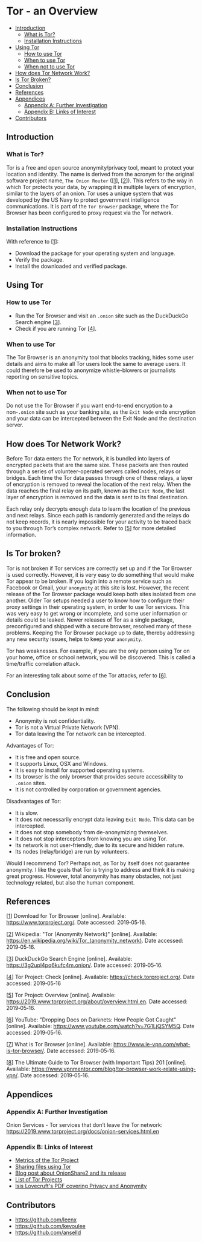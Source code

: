 # Tor - an Overview

- [Introduction](#introduction)
  - [What is Tor?](#what-is-tor)
  - [Installation Instructions](#installation-instructions)
- [Using Tor](#using-tor)
  - [How to use Tor](#how-to-use-tor)
  - [When to use Tor](#when-to-use-tor)
  - [When not to use Tor](#when-not-to-use-tor)
- [How does Tor Network Work?](#how-does-tor-network-work)
- [Is Tor Broken?](#is-tor-broken)
- [Conclusion](#conclusion)
- [References](#references)
- [Appendices](#appendices)
  - [Appendix A: Further Investigation](#appendix-a-further-investigation)
  - [Appendix B: Links of Interest](#appendix-b-links-of-interest)
- [Contributors](#contributors)



## Introduction

### What is Tor?

Tor is a free and open source anonymity/privacy tool, meant to protect your location and identity.
The name is derived from the acronym for the original software project name, ```The Onion Router``` ([[1]], [[2]]). This 
refers to the way in which Tor protects your data, by wrapping it in multiple layers 
of encryption, similar to the layers of an onion. Tor uses a unique system that was developed by the US Navy to protect 
government intelligence communications. It is part of the ```Tor Browser``` package, where the Tor Browser has been 
configured to proxy request via the Tor network.


### Installation Instructions
With reference to [[1]]:
* Download the package for your operating system and language.
* Verify the package.
* Install the downloaded and verified package.


## Using Tor

### How to use Tor

- Run the Tor Browser and visit an ```.onion``` site such as the DuckDuckGo Search engine [[3]].
- Check if you are running Tor [[4]].



### When to use Tor

The Tor Browser is an anonymity tool that blocks tracking, hides some user details and aims to make all Tor 
users look the same to average users. It could therefore be used to anonymize whistle-blowers or journalists reporting 
on sensitive topics.


### When not to use Tor

Do not use the Tor Browser if you want end-to-end encryption to a non-```.onion``` site such as your banking site, as 
the ```Exit Node``` ends encryption and your data can be intercepted between the Exit Node and the destination server.


## How does Tor Network Work?

Before Tor data enters the Tor network, it is bundled into layers of encrypted packets that are the same size. These 
packets are then routed through a series of volunteer-operated servers called nodes, relays or bridges. Each time the Tor 
data passes through one of these relays, a layer of encryption is removed to reveal the location of the next relay. 
When the data reaches the final relay on its path, known as the ```Exit Node```, the last layer of encryption is removed 
and the data is sent to its final destination.

Each relay only decrypts enough data to learn the location of the previous and next relays. Since each path is randomly 
generated and the relays do not keep records, it is nearly impossible for your activity to be traced back to you 
through Tor’s complex network. Refer to [[5]] for more detailed information.


## Is Tor broken?

Tor is not broken if Tor services are correctly set up and if the Tor Browser is used correctly. However, it is very 
easy to do something that would make Tor appear to be broken. If you login into a remote service such as Facebook or 
Gmail, your ```anonymity``` at this site is lost. However, the recent release of the Tor Browser package would keep 
both sites isolated from one another.
Older Tor setups needed a user to know how to configure their proxy settings in their operating system, in order to use 
Tor services. This was very easy to get wrong or incomplete, and some user information or details could be leaked. 
Newer releases of Tor as a single package, preconfigured and shipped with a secure browser, resolved many of these problems.
Keeping the Tor Browser package up to date, thereby addressing any new security issues, helps to keep your 
```anonymity```.

Tor has weaknesses. For example, if you are the only person using Tor on your home, office or school 
network, you will be discovered. This is called a time/traffic correlation attack.

For an interesting talk about some of the Tor attacks, refer to [[6]].


## Conclusion

The following should be kept in mind:
- Anonymity is not confidentiality.
- Tor is not a Virtual Private Network (VPN).
- Tor data leaving the Tor network can be intercepted.

Advantages of Tor:
- It is free and open source.
- It supports Linux, OSX and Windows.
- It is easy to install for supported operating systems.
- Its browser is the only browser that provides secure accessibility to ```.onion``` sites.
- It is not controlled by corporation or government agencies.

Disadvantages of Tor:
- It is slow.
- It does not necessarily encrypt data leaving ```Exit Node```. This data can be intercepted.
- It does not stop somebody from de-anonymizing themselves.
- It does not stop interceptors from knowing you are using Tor.
- Its network is not user-friendly, due to its secure and hidden nature.
- Its nodes (relay/bridge) are run by volunteers.

Would I recommend Tor? Perhaps not, as Tor by itself does not guarantee anonymity. I like the goals that Tor is trying 
to address and think it is making great progress. However, total anonymity has many obstacles, not just technology 
related, but also the human component.


## References
[[1]] Download for Tor Browser [online]. Available: <https://www.torproject.org/>. Date accessed: 2019&#8209;05&#8209;16.

[1]: https://www.torproject.org/
"Download for Tor Browser"

[[2]] Wikipedia: "Tor (Anonymity Network)" [online]. Available: <https://en.wikipedia.org/wiki/Tor_(anonymity_network)>. 
Date accessed: 2019&#8209;05&#8209;16.

[2]: https://en.wikipedia.org/wiki/Tor_(anonymity_network)
"Wikipedia: Tor (Anonymity Network)"

[[3]] DuckDuckGo Search Engine [online]. Available: <https://3g2upl4pq6kufc4m.onion/>. Date accessed: 2019&#8209;05&#8209;16.

[3]: https://3g2upl4pq6kufc4m.onion/
"DuckDuckGo Search Engine"

[[4]] Tor Project: Check [online]. Available: <https://check.torproject.org/>. Date accessed: 2019&#8209;05&#8209;16

[4]: https://check.torproject.org/
"Tor Project: Check"

[[5]] Tor Project: Overview [online]. Available: <https://2019.www.torproject.org/about/overview.html.en>. 
Date accessed: 2019&#8209;05&#8209;16.

[5]: https://2019.www.torproject.org/about/overview.html.en
"Tor Project: Overview"

[[6]] YouTube: "Dropping Docs on Darknets: How People Got Caught" [online]. Available: 
<https://www.youtube.com/watch?v=7G1LjQSYM5Q>. Date accessed: 2019&#8209;05&#8209;16.

[6]: https://www.youtube.com/watch?v=7G1LjQSYM5Q
"YouTube: Dropping Docs on Darknets: How People Got Caught"

[[7]] What is Tor Browser [online]. Available: <https://www.le-vpn.com/what-is-tor-browser/>. 
Date accessed: 2019&#8209;05&#8209;16.

[7]: https://www.le-vpn.com/what-is-tor-browser/
"What is Tor Browser"

[[8]] The Ultimate Guide to Tor Browser (with Important Tips) 201 [online]. 
Available: <https://www.vpnmentor.com/blog/tor-browser-work-relate-using-vpn/>. Date accessed: 2019&#8209;05&#8209;16.

[8]: https://www.vpnmentor.com/blog/tor-browser-work-relate-using-vpn/
"The Ultimate Guide to Tor Browser"


## Appendices

### Appendix A: Further Investigation

Onion Services - Tor services that don’t leave the Tor network: <https://2019.www.torproject.org/docs/onion-services.html.en>

### Appendix B: Links of Interest

- [Metrics of the Tor Project](https://metrics.torproject.org)
- [Sharing files using Tor](https://onionshare.org)
- [Blog post about OnionShare2 and its release](https://blog.torproject.org/new-release-onionshare-2)
- [List of Tor Projects](https://2019.www.torproject.org/projects/projects.html.en)
- [Isis Lovecruft's PDF covering Privacy and Anonymity](https://github.com/isislovecruft/talks/blob/master/2016-03-21-raboud/slides/2016-03-21-raboud-netsec-anonymity-handout.pdf)

## Contributors

- <https://github.com/leenx>
- <https://github.com/kevoulee>
- <https://github.com/anselld>

